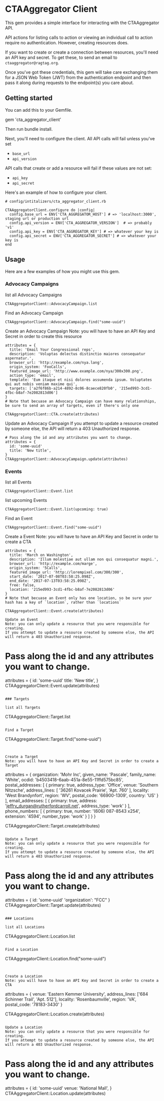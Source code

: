 # CTAAggregator Client

This gem provides a simple interface for interacting with the CTAAggregator API.

API actions for listing calls to action or viewing an individual
call to action require no authentication.  However, creating resources does.

If you want to create or create a connection between resources, you'll need 
an API key and secret.  To get these, to send an email to 
`ctaaggregator@ragtag.org`.

Once you've got these credentials, this gem will take care exchanging them for
a JSON Web Token (JWT) from the authentication endpoint and then pass it along during
requests to the endpoint(s) you care about.

## Getting started

You can add this to your Gemfile.

gem 'cta_aggregator_client'

Then run bundle install.

Next, you'll need to configure the client.  All API calls will fail unless you've set
* `base_url` 
* `api_version`  

API calls that create or add a resource will fail if these values are not set:
* `api_key` 
* `api_secret`  

Here's an example of how to configure your client.

```
# config/intitalizers/cta_aggregator_client.rb

CTAAggregatorClient.configure do |config|
  config.base_url = ENV['CTA_AGGREGATOR_HOST'] # => 'localhost:3000', staging url or production url
  config.api_version = ENV['CTA_AGGREGATOR_VERSION']  # => probably 'v1'
  config.api_key = ENV['CTA_AGGREGATOR_KEY'] # => whatever your key is
  config.api_secret = ENV['CTA_AGGREGATOR_SECRET'] # => whatever your key is
end
```


## Usage

Here are a few examples of how you might use this gem.

### Advocacy Campaigns

list all Advocacy Campaigns
```
CTAAggregatorClient::AdvocacyCampaign.list
```

Find an Advocacy Campaign
```
CTAAggregatorClient::AdvocacyCampaign.find("some-uuid")
```

Create an Advocacy Campaign
Note: you will have to have an API Key and Secret in order to create this resource
```
attributes = {
  title: 'Email Your Congressional reps',
  description: 'Voluptas delectus distinctio maiores consequatur aspernatur.',
  browser_url: 'http://example.com/nya.lang',
  origin_system: 'FooCalls',
  featured_image_url: 'http://www.example.com/nya/300x300.png',
  action_type: 'email',
  template: 'Eum itaque et nisi dolores assumenda ipsum. Voluptates qui aut nobis veniam maxime qui',
  targets: ['a2f6f86b-a214-4892-8c06-8caece820fb0', '215ed993-3cd1-4fbc-b8af-7e2082813d06']
}
# Note that becuase an Advocacy Campaign can have many relationships, be sure to send an array of targets, even if there's only one

CTAAggregatorClient::CTA.create(attributes)
```

Update an Advocacy Campaign
If you attempt to update a resource created by someone else, the API will return a 403 Unauthorized response.

```
# Pass along the id and any attributes you want to change.
attributes = {
  id: 'some-uuid'
  title: 'New title',
}
CTAAggregatorClient::AdvocacyCampaign.update(attributes)
```

###  Events

list all Events
```
CTAAggregatorClient::Event.list
```

list upcoming Events
```
CTAAggregatorClient::Event.list(upcoming: true)
```

Find an Event
```
CTAAggregatorClient::Event.find("some-uuid")
```


Create a Event
Note: you will have to have an API Key and Secret in order to create a CTA
```
attributes = {
  title: 'March on Washington',
  description: 'Illum molestiae aut ullam non qui consequatur magni.',
  browser_url: 'http://example.com/marge',
  origin_system: '5Calls',
  featured_image_url: 'http://lorempixel.com/300/300',
  start_date: '2017-07-08T03:58:25.098Z',
  end_date: '2017-07-13T03:58:25.098Z',
  free: false,
  location: '215ed993-3cd1-4fbc-b8af-7e2082813d06'
}
# Note that becuase an Event only has one location, so be sure your hash has a key of `location`, rather than `locations`

CTAAggregatorClient::Event.create(attributes)

Update an Event
Note: you can only update a resource that you were responsible for creating.
If you attempt to update a resource created by someone else, the API will return a 403 Unauthorized response.
```
# Pass along the id and any attributes you want to change.
attributes = {
  id: 'some-uuid'
  title: 'New title',
}
CTAAggregatorClient::Event.update(attributes)
```

### Targets

list all Targets
```
CTAAggregatorClient::Target.list
```

Find a Target
```
CTAAggregatorClient::Target.find("some-uuid")
```


Create a Target
Note: you will have to have an API Key and Secret in order to create a Target
```
attributes = {
  organization: 'Mohr Inc',
  given_name: 'Pascale',
  family_name: 'White',
  ocdid: 'b4503418-6aab-451a-8e55-11ffd575bc85',
  postal_addresses: [
  {
    primary: true,
    address_type: 'Office',
    venue: 'Southern Nitzsche',
    address_lines: [
      '36261 Kovacek Prairie',
      'Apt. 760'
    ],
    locality: 'West Brandynfort',
    region: 'WV',
    postal_code: '66900-1309',
    country: 'US'
     }
  ],
  email_addresses: [
    {
      primary: true,
      address: 'jeffry_durgan@rutherfordcarroll.net',
      address_type: 'work'
     }
  ],
  phone_numbers: [
     {
       primary: true,
       number: '(606) 087-8543 x254',
       extension: '4594',
       number_type: 'work'
      }
    ]
  }
}

CTAAggregatorClient::Target.create(attributes)
```

Update a Target
Note: you can only update a resource that you were responsible for creating.
If you attempt to update a resource created by someone else, the API will return a 403 Unauthorized response.
```
# Pass along the id and any attributes you want to change.
attributes = {
  id: 'some-uuid'
  'organization': "FCC"
}
CTAAggregatorClient::Target.update(attributes)
```

### Locations

list all Locations
```
CTAAggregatorClient::Location.list
```

Find a Location
```
CTAAggregatorClient::Location.find("some-uuid")
```


Create a Location
Note: you will have to have an API Key and Secret in order to create a CTA
```
attributes = {
  venue: 'Eastern Kemmer University',
  address_lines: ['684 Schinner Trail', 'Apt. 512'],
  locality: 'Rosenbaumville',
  region: 'VA',
  postal_code: '78183-3430'
}

CTAAggregatorClient::Location.create(attributes)
```

Update a Location
Note: you can only update a resource that you were responsible for creating.
If you attempt to update a resource created by someone else, the API will return a 403 Unauthorized response.
```
# Pass along the id and any attributes you want to change.
attributes = {
  id: 'some-uuid'
  venue: 'National Mall',
}
CTAAggregatorClient::Location.update(attributes)
```
